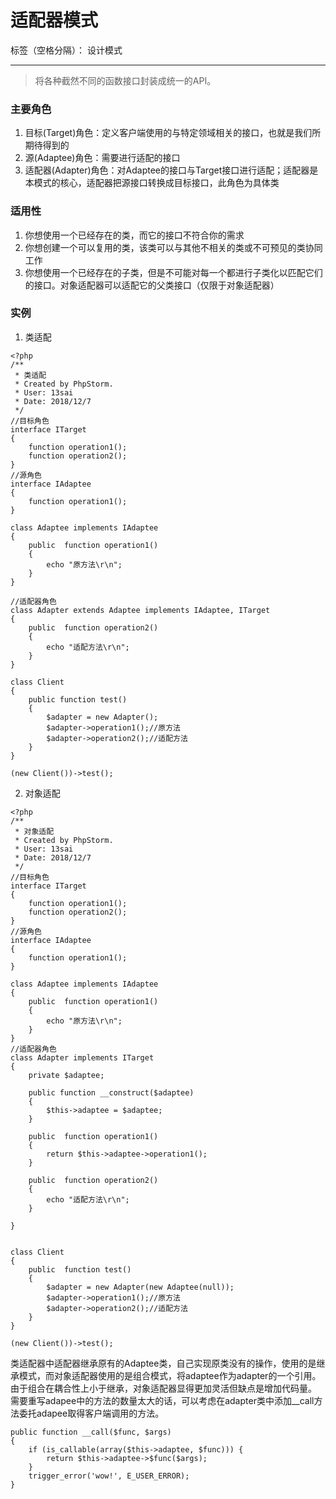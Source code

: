 ﻿# 适配器模式

标签（空格分隔）： 设计模式

---

> 将各种截然不同的函数接口封装成统一的API。 

### 主要角色
1. 目标(Target)角色：定义客户端使用的与特定领域相关的接口，也就是我们所期待得到的
2. 源(Adaptee)角色：需要进行适配的接口
3. 适配器(Adapter)角色：对Adaptee的接口与Target接口进行适配；适配器是本模式的核心，适配器把源接口转换成目标接口，此角色为具体类

### 适用性
1. 你想使用一个已经存在的类，而它的接口不符合你的需求
2. 你想创建一个可以复用的类，该类可以与其他不相关的类或不可预见的类协同工作
3. 你想使用一个已经存在的子类，但是不可能对每一个都进行子类化以匹配它们的接口。对象适配器可以适配它的父类接口（仅限于对象适配器）

### 实例

1. 类适配

```
<?php
/**
 * 类适配
 * Created by PhpStorm.
 * User: 13sai
 * Date: 2018/12/7
 */
//目标角色
interface ITarget
{
    function operation1();
    function operation2();
}
//源角色
interface IAdaptee
{
    function operation1();
}

class Adaptee implements IAdaptee
{
    public  function operation1()
    {
        echo "原方法\r\n";
    }
}

//适配器角色
class Adapter extends Adaptee implements IAdaptee, ITarget
{
    public  function operation2()
    {
        echo "适配方法\r\n";
    }
}

class Client
{
    public function test()
    {
        $adapter = new Adapter();
        $adapter->operation1();//原方法
        $adapter->operation2();//适配方法
    }
}

(new Client())->test();
```


2. 对象适配

```
<?php
/**
 * 对象适配
 * Created by PhpStorm.
 * User: 13sai
 * Date: 2018/12/7
 */
//目标角色
interface ITarget
{
    function operation1();
    function operation2();
}
//源角色
interface IAdaptee
{
    function operation1();
}

class Adaptee implements IAdaptee
{
    public  function operation1()
    {
        echo "原方法\r\n";
    }
}
//适配器角色
class Adapter implements ITarget
{
    private $adaptee;

    public function __construct($adaptee)
    {
        $this->adaptee = $adaptee;
    }

    public  function operation1()
    {
        return $this->adaptee->operation1();
    }

    public  function operation2()
    {
        echo "适配方法\r\n";
    }

}


class Client
{
    public  function test()
    {
        $adapter = new Adapter(new Adaptee(null));
        $adapter->operation1();//原方法
        $adapter->operation2();//适配方法
    }
}

(new Client())->test();
```

类适配器中适配器继承原有的Adaptee类，自己实现原类没有的操作，使用的是继承模式，而对象适配器使用的是组合模式，将adaptee作为adapter的一个引用。由于组合在耦合性上小于继承，对象适配器显得更加灵活但缺点是增加代码量。 需要重写adapee中的方法的数量太大的话，可以考虑在adapter类中添加__call方法委托adapee取得客户端调用的方法。

```
public function __call($func, $args)  
{  
    if (is_callable(array($this->adaptee, $func))) {  
        return $this->adaptee->$func($args);  
    }  
    trigger_error('wow!', E_USER_ERROR);  
}
```




